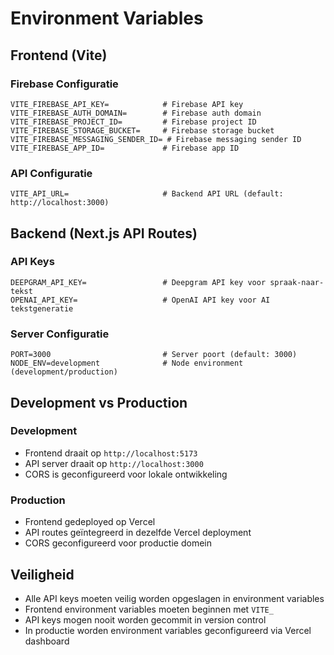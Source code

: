 # Environment Variables

## Frontend (Vite)

### Firebase Configuratie
```env
VITE_FIREBASE_API_KEY=            # Firebase API key
VITE_FIREBASE_AUTH_DOMAIN=        # Firebase auth domain
VITE_FIREBASE_PROJECT_ID=         # Firebase project ID
VITE_FIREBASE_STORAGE_BUCKET=     # Firebase storage bucket
VITE_FIREBASE_MESSAGING_SENDER_ID= # Firebase messaging sender ID
VITE_FIREBASE_APP_ID=             # Firebase app ID
```

### API Configuratie
```env
VITE_API_URL=                     # Backend API URL (default: http://localhost:3000)
```

## Backend (Next.js API Routes)

### API Keys
```env
DEEPGRAM_API_KEY=                 # Deepgram API key voor spraak-naar-tekst
OPENAI_API_KEY=                   # OpenAI API key voor AI tekstgeneratie
```

### Server Configuratie
```env
PORT=3000                         # Server poort (default: 3000)
NODE_ENV=development              # Node environment (development/production)
```

## Development vs Production

### Development
- Frontend draait op `http://localhost:5173`
- API server draait op `http://localhost:3000`
- CORS is geconfigureerd voor lokale ontwikkeling

### Production
- Frontend gedeployed op Vercel
- API routes geïntegreerd in dezelfde Vercel deployment
- CORS geconfigureerd voor productie domein

## Veiligheid
- Alle API keys moeten veilig worden opgeslagen in environment variables
- Frontend environment variables moeten beginnen met `VITE_`
- API keys mogen nooit worden gecommit in version control
- In productie worden environment variables geconfigureerd via Vercel dashboard
